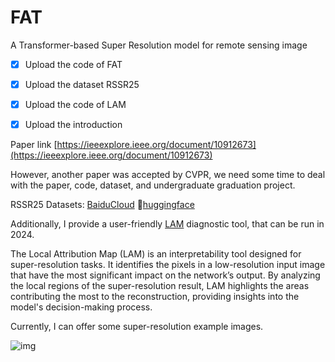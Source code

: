 # FAT
A Transformer-based Super Resolution model for remote sensing image

- [x] Upload the code of FAT
- [x] Upload the dataset RSSR25
- [x] Upload the code of LAM
- [x] Upload the introduction



Paper link [https://ieeexplore.ieee.org/document/10912673](https://ieeexplore.ieee.org/document/10912673)

However, another paper was accepted by CVPR, we need some time to deal with the paper, code, dataset, and undergraduate graduation project. 

RSSR25 Datasets: [BaiduCloud](https://pan.baidu.com/s/1Ywy6W6eVLsJ7nVVoKf6HaQ?pwd=4321) 🤗[huggingface](https://huggingface.co/datasets/fengyanzi/RSSR25/tree/main)
 
Additionally, I provide a user-friendly [LAM](https://github.com/fengyanzi/Local-Attribution-Map-for-Super-Resolution) diagnostic tool, that can be run in 2024.

The Local Attribution Map (LAM) is an interpretability tool designed for super-resolution tasks. It identifies the pixels in a low-resolution input image that have the most significant impact on the network’s output. By analyzing the local regions of the super-resolution result, LAM highlights the areas contributing the most to the reconstruction, providing insights into the model's decision-making process.

Currently, I can offer some super-resolution example images.

![img](./docx/test.png)
